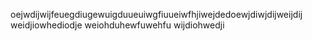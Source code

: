 oejwdijwijfeuegdiugewuigduueuiwgfiuueiwfhjiwejdedoewjdiwjdijweijdij
weidjiowhediodje
weiohduhewfuwehfu
wijdiohwedji
